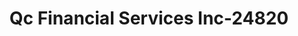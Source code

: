 ---
f_zip-code: 65109
f_state-code: MO
title: Qc Financial Services Inc-24820
f_phone: 573-761-0607
f_city-only: Jefferson City
f_address: 901 Missouri Blvd Ste C Jefferson City
f_location-unique-id: '24820'
slug: qc-financial-services-inc-24820
updated-on: '2024-05-30T13:46:58.046Z'
created-on: '2024-05-30T13:36:59.803Z'
published-on: '2024-05-30T13:54:32.469Z'
f_city-state: cms/city/jefferson-city-mo.md
f_company: cms/company/qc-financial-services-inc.md
f_state: cms/state/missouri.md
layout: '[payday-loan].html'
tags: payday-loan
---